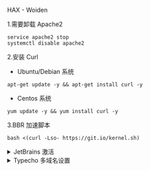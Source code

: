 HAX - Woiden

1.需要卸载 Apache2
    
```shell
service apache2 stop 
systemctl disable apache2
```

2.安装 Curl

* Ubuntu/Debian 系统
```shell
apt-get update -y && apt-get install curl -y
```

* Centos 系统
    
```shell
yum update -y && yum install curl -y
```
    


3.BBR 加速脚本

```shell
bash <(curl -Lso- https://git.io/kernel.sh)
```

<details>
    <summary>JetBrains 激活</summary>

```sh
-javaagent:C:\Tools\jetbra\ja-netfilter.jar=jetbrains
```

</details>

<details>
    <summary>Typecho 多域名设置</summary>
    
    
* 在Typecho网站根目录下config.inc.php中加上

```php
/**开启动态域名/跨域补救**/
define('__TYPECHO_DYNAMIC_SITE_URL__',true);
```

</details>


